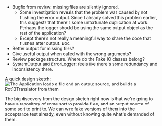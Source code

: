 * Bugfix from review: missing files are silently ignored.
  - Some investigation reveals that the problem was caused by not flushing the error output.
    Since I already solved this problem earlier, this suggests that there's some unfortunate
    duplication at work. Perhaps the logger should be using the same output object as the rest of
    the application?
  - Except there's not really a meaningful way to share the code that flushes after output. Boo.
* Better output for missing files?
* Give useful output when called with the wrong arguments?
* Review package structure. Where do the Fake IO classes belong?
* SystemOutput and ErrorLogger: feels like there's some redundancy and inconsistency there.

A quick design sketch:
![The Application loads a file and an output source, and builds a Rot13Translator from them](http://www.diagrammr.com/png?key=dG6ESsAeogH)

The big discovery from the design sketch right now is that we're going to have a repository of some
sort to provide files, and an output source of some sort to print to. We can wire fake versions of
them into the acceptance test already, even without knowing quite what's demanded of them.
